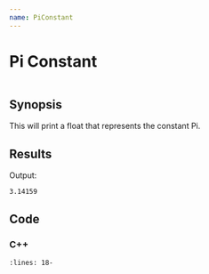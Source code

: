 ```yaml
---
name: PiConstant
---
```


# Pi Constant

```{index} single: Math single: pi
```

## Synopsis

This will print a float that represents the constant Pi.

## Results

Output:

```
3.14159
```

## Code

### C++

```{literalinclude} Code.cxx
:lines: 18-
```
